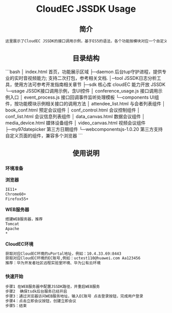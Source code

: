 <div align="center">
  <h1>CloudEC JSSDK Usage</h1>
</div>


<h2 align="center">简介</h2>

```bash
这里展示了CloudEC JSSDK的接口调用示例，基于ES5的语法，各个功能按模块对应一个自定义页面组件(HTML Customer Element)。您可以基于各个功能示例代码快速学习相关接口的使用。
```

<h2 align="center">目录结构</h2>
```bash
│ index.html  首页，功能展示区域
├─daemon 后台tup守护进程，提供专业的实时音视频能力; 支持二次打包，参考相关文档.
│─tool JSSDK日志分析工具，使用方法可参考开发指南相关章节
├─sdk  核心库 cloudEC 能力开放 JSSDK  
└─usage  JSSDK接口调用示例，含UI控件
    │  conference_usage.js  接口调用示例入口
    │  event_process.js 接口回调事件监听处理模板
    └─components  UI组件，按功能模块示例相关接口的调用方法
        │  attendee_list.html 与会者列表组件
        │  book_conf.html 预定会议组件
        │  conf_control.html 会议控制组件
        │  conf_list.html 会议信息列表组件
        │  data_canvas.html 数据会议组件
        │  media_device.html 媒体设备组件
        │  video_canvas.html 视频会议组件
        ├─my97datepicker 第三方日期组件
        └─webcomponentsjs-1.0.20 第三方支持自定义页面的组件，兼容多个浏览器
```

<h2 align="center">使用说明</h2>

### `环境准备`

**浏览器**
```bash
IE11+
Chrome60+
Firefox55+
```
**WEB服务器**
```bash
搭建WEB服务器，推荐
Tomcat
Apache
*
```
**CloudEC环境**
```bash
获取对应CloudEC环境的uPortal地址，例如：10.4.33.69:8443
获取对应CloudEC环境的EC账号,例如：uctest110@huawei.com Aa123456
推荐：华为开发者社区远程实验室环境、华为公有云环境
```
### `快速开始`
```bash
步骤1 在WEB服务器中配置JSSDK路径，并重启WEB服务
步骤2  确保tsdk后台服务已经开启
步骤3：通过浏览器访问WEB服务地址，输入EC账号 点击登录按钮，完成用户登录 
步骤4：点击立即会议按钮，创建立即会议
步骤5：结束
```

